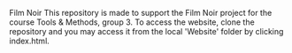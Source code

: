  Film Noir
This repository is made to support the  Film Noir project for the course Tools & Methods, group 3.
To access the website, clone the repository and you may access it from the local 'Website' folder by clicking index.html. 
